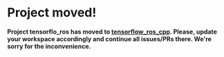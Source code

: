 # Project moved!

**Project tensorflo\_ros has moved to [tensorflow\_ros\_cpp](https://github.com/tradr-project/tensorflow_ros_cpp). Please, update your workspace accordingly and continue all issues/PRs there. We're sorry for the inconvenience.**

